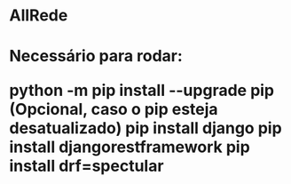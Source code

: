 # AllRede

<h1> Necessário para rodar:

python -m pip install --upgrade pip (Opcional, caso o pip esteja desatualizado)
pip install django
pip install djangorestframework
pip install drf=spectular
